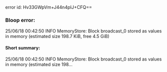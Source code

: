 error id: Hv33GWpVm+J44n4pIJ+CFQ==
### Bloop error:

25/06/18 00:42:50 INFO MemoryStore: Block broadcast_0 stored as values in memory (estimated size 198.7 KiB, free 4.5 GiB)
#### Short summary: 

25/06/18 00:42:50 INFO MemoryStore: Block broadcast_0 stored as values in memory (estimated size 198...